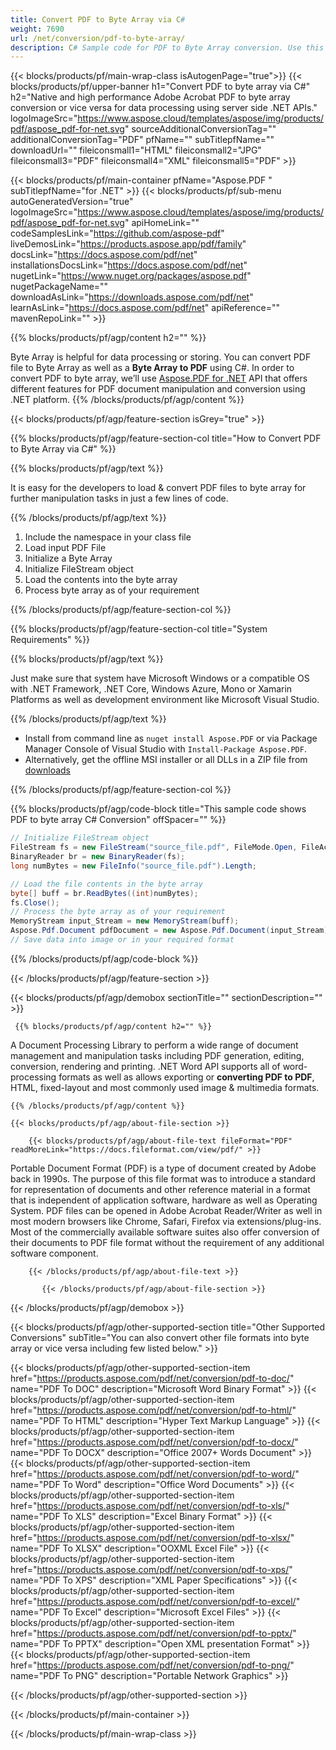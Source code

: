 ```yaml
---
title: Convert PDF to Byte Array via C# 
weight: 7690
url: /net/conversion/pdf-to-byte-array/ 
description: C# Sample code for PDF to Byte Array conversion. Use this code for PDF to Byte Array conversion within VB.NET, Asp.NET or any .NET based application.
---
```


{{< blocks/products/pf/main-wrap-class isAutogenPage="true">}}
{{< blocks/products/pf/upper-banner h1="Convert PDF to byte array via C#" h2="Native and high performance Adobe Acrobat PDF to byte array conversion or vice versa for data processing using server side .NET APIs." logoImageSrc="https://www.aspose.cloud/templates/aspose/img/products/pdf/aspose_pdf-for-net.svg" sourceAdditionalConversionTag="" additionalConversionTag="PDF" pfName="" subTitlepfName="" downloadUrl="" fileiconsmall1="HTML" fileiconsmall2="JPG" fileiconsmall3="PDF" fileiconsmall4="XML" fileiconsmall5="PDF" >}}

{{< blocks/products/pf/main-container pfName="Aspose.PDF " subTitlepfName="for .NET" >}}
{{< blocks/products/pf/sub-menu autoGeneratedVersion="true" logoImageSrc="https://www.aspose.cloud/templates/aspose/img/products/pdf/aspose_pdf-for-net.svg" apiHomeLink="" codeSamplesLink="https://github.com/aspose-pdf" liveDemosLink="https://products.aspose.app/pdf/family" docsLink="https://docs.aspose.com/pdf/net" installationsDocsLink="https://docs.aspose.com/pdf/net" nugetLink="https://www.nuget.org/packages/aspose.pdf" nugetPackageName="" downloadAsLink="https://downloads.aspose.com/pdf/net" learnAsLink="https://docs.aspose.com/pdf/net" apiReference="" mavenRepoLink="" >}}

{{% blocks/products/pf/agp/content h2="" %}}

 Byte Array is helpful for data processing or storing. You can convert PDF file to Byte Array as well as a **Byte Array to PDF** using C#. In order to convert PDF to byte array, we’ll use
 [Aspose.PDF for .NET](https://products.aspose.com/pdf/net) 
 API that offers different features for PDF document manipulation and conversion using .NET platform. 
{{% /blocks/products/pf/agp/content %}}

{{< blocks/products/pf/agp/feature-section isGrey="true" >}}

{{% blocks/products/pf/agp/feature-section-col title="How to Convert PDF to Byte Array via C#" %}}

{{% blocks/products/pf/agp/text %}}

 It is easy for the developers to load & convert PDF files to byte array for further manipulation tasks in just a few lines of code.

{{% /blocks/products/pf/agp/text %}}

1.  Include the namespace in your class file
1.  Load input PDF File
1.  Initialize a Byte Array
1.  Initialize FileStream object
1.  Load the contents into the byte array 
1.  Process byte array as of your requirement

{{% /blocks/products/pf/agp/feature-section-col %}}

{{% blocks/products/pf/agp/feature-section-col title="System Requirements" %}}

{{% blocks/products/pf/agp/text %}}

 Just make sure that system have Microsoft Windows or a compatible OS with .NET Framework, .NET Core, Windows Azure, Mono or Xamarin Platforms as well as development environment like Microsoft Visual Studio. 

{{% /blocks/products/pf/agp/text %}}

- Install from command line as <code>nuget install Aspose.PDF</code> or via Package Manager Console of Visual Studio with <code>Install-Package Aspose.PDF</code>.
- Alternatively, get the offline MSI installer or all DLLs in a ZIP file from <a href="https://downloads.aspose.com/pdf/net">downloads</a>

{{% /blocks/products/pf/agp/feature-section-col %}}

{{% blocks/products/pf/agp/code-block title="This sample code shows PDF to byte array C# Conversion" offSpacer="" %}}

```cs
// Initialize FileStream object
FileStream fs = new FileStream("source_file.pdf", FileMode.Open, FileAccess.Read);
BinaryReader br = new BinaryReader(fs);
long numBytes = new FileInfo("source_file.pdf").Length;

// Load the file contents in the byte array
byte[] buff = br.ReadBytes((int)numBytes);
fs.Close();
// Process the byte array as of your requirement
MemoryStream input_Stream = new MemoryStream(buff);
Aspose.Pdf.Document pdfDocument = new Aspose.Pdf.Document(input_Stream);
// Save data into image or in your required format 

```

{{% /blocks/products/pf/agp/code-block %}}

{{< /blocks/products/pf/agp/feature-section >}}

<!-- aboutfile Starts -->

{{< blocks/products/pf/agp/demobox sectionTitle="" sectionDescription="" >}}
      
     {{% blocks/products/pf/agp/content h2="" %}}

A Document Processing Library to perform a wide range of document management and manipulation tasks including PDF generation, editing, conversion, rendering and printing. .NET Word API supports all of word-processing formats as well as allows exporting or **converting PDF to PDF**, HTML, fixed-layout and most commonly used image & multimedia formats.



    {{% /blocks/products/pf/agp/content %}}

    {{< blocks/products/pf/agp/about-file-section >}}

        {{< blocks/products/pf/agp/about-file-text fileFormat="PDF" readMoreLink="https://docs.fileformat.com/view/pdf/" >}}
Portable Document Format (PDF) is a type of document created by Adobe back in 1990s. The purpose of this file format was to introduce a standard for representation of documents and other reference material in a format that is independent of application software, hardware as well as Operating System. PDF files can be opened in Adobe Acrobat Reader/Writer as well in most modern browsers like Chrome, Safari, Firefox via extensions/plug-ins. Most of the commercially available software suites also offer conversion of their documents to PDF file format without the requirement of any additional software component.

        {{< /blocks/products/pf/agp/about-file-text >}}

           {{< /blocks/products/pf/agp/about-file-section >}}

{{< /blocks/products/pf/agp/demobox >}}

<!-- aboutfile Ends -->

{{< blocks/products/pf/agp/other-supported-section title="Other Supported Conversions" subTitle="You can also convert other file formats into byte array or vice versa including few listed below." >}}

{{< blocks/products/pf/agp/other-supported-section-item href="https://products.aspose.com/pdf/net/conversion/pdf-to-doc/" name="PDF To DOC" description="Microsoft Word Binary Format" >}} {{< blocks/products/pf/agp/other-supported-section-item href="https://products.aspose.com/pdf/net/conversion/pdf-to-html/" name="PDF To HTML" description="Hyper Text Markup Language" >}} {{< blocks/products/pf/agp/other-supported-section-item href="https://products.aspose.com/pdf/net/conversion/pdf-to-docx/" name="PDF To DOCX" description="Office 2007+ Words Document" >}} {{< blocks/products/pf/agp/other-supported-section-item href="https://products.aspose.com/pdf/net/conversion/pdf-to-word/" name="PDF To Word" description="Office Word Documents" >}} {{< blocks/products/pf/agp/other-supported-section-item href="https://products.aspose.com/pdf/net/conversion/pdf-to-xls/" name="PDF To XLS" description="Excel Binary Format" >}} {{< blocks/products/pf/agp/other-supported-section-item href="https://products.aspose.com/pdf/net/conversion/pdf-to-xlsx/" name="PDF To XLSX" description="OOXML Excel File" >}} {{< blocks/products/pf/agp/other-supported-section-item href="https://products.aspose.com/pdf/net/conversion/pdf-to-xps/" name="PDF To XPS" description="XML Paper Specifications" >}} {{< blocks/products/pf/agp/other-supported-section-item href="https://products.aspose.com/pdf/net/conversion/pdf-to-excel/" name="PDF To Excel" description="Microsoft Excel Files" >}} {{< blocks/products/pf/agp/other-supported-section-item href="https://products.aspose.com/pdf/net/conversion/pdf-to-pptx/" name="PDF To PPTX" description="Open XML presentation Format" >}} {{< blocks/products/pf/agp/other-supported-section-item href="https://products.aspose.com/pdf/net/conversion/pdf-to-png/" name="PDF To PNG" description="Portable Network Graphics" >}} 

{{< /blocks/products/pf/agp/other-supported-section >}}

{{< /blocks/products/pf/main-container >}}
    
{{< /blocks/products/pf/main-wrap-class >}}